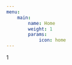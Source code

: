 ```yaml
---
menu:
    main:
        name: Home
        weight: 1
        params:
            icon: home
---
```


1